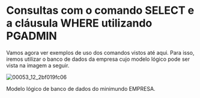 # Consultas com o comando SELECT e a cláusula WHERE utilizando PGADMIN #
Vamos agora ver exemplos de uso dos comandos vistos até aqui. Para isso, iremos utilizar o banco de dados da empresa cujo modelo lógico pode ser vista na imagem a seguir.

![00053_12_2bf019fc06](https://github.com/user-attachments/assets/c31ae0c1-823c-4d90-8c2f-e4453cc09ea9)

Modelo lógico de banco de dados do minimundo EMPRESA.
